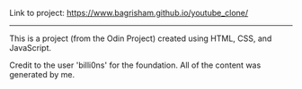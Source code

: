 Link to project: https://www.bagrisham.github.io/youtube_clone/

-----------------------------------------------

This is a project (from the Odin Project) created using HTML, CSS, and JavaScript.

Credit to the user 'billi0ns' for the foundation. 
All of the content was generated by me.